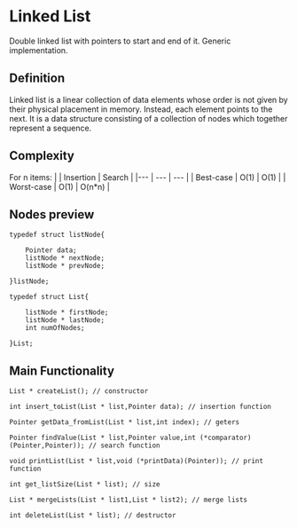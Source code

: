 # Linked List
Double linked list with pointers to start and end of it. Generic implementation.

## Definition
Linked list is a linear collection of data elements whose order is not given by their physical placement in memory. Instead, each element points to the next. It is a data structure consisting of a collection of nodes which together represent a sequence.

## Complexity
For n items:
| | Insertion | Search |
|--- | --- | --- |
| Best-case | O(1) | O(1) |
| Worst-case | O(1) | O(n\*n) |

## Nodes preview
```
typedef struct listNode{
	
	Pointer data;
	listNode * nextNode;
	listNode * prevNode;
		
}listNode;

typedef struct List{

	listNode * firstNode;
	listNode * lastNode;
	int numOfNodes;

}List;
```

## Main Functionality
```
List * createList(); // constructor

int insert_toList(List * list,Pointer data); // insertion function

Pointer getData_fromList(List * list,int index); // geters

Pointer findValue(List * list,Pointer value,int (*comparator)(Pointer,Pointer)); // search function

void printList(List * list,void (*printData)(Pointer)); // print function

int get_listSize(List * list); // size

List * mergeLists(List * list1,List * list2); // merge lists

int deleteList(List * list); // destructor
```
